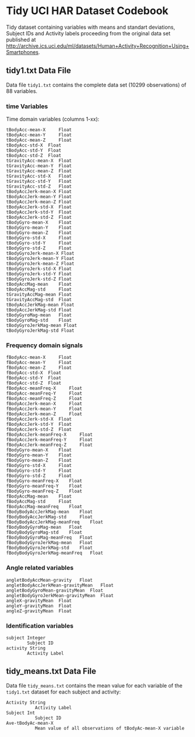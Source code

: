 # Tidy UCI HAR Dataset Codebook

Tidy dataset containing variables with means and standart deviations, Subject IDs and Activity labels 
proceeding from the original data set published at http://archive.ics.uci.edu/ml/datasets/Human+Activity+Recognition+Using+Smartphones.

## tidy1.txt Data File

Data file ``tidy1.txt`` contains the complete data set (10299 observations) of 88 variables. 

### time Variables

Time domain variables (columns 1-xx):

    tBodyAcc-mean-X 	Float
    tBodyAcc-mean-Y 	Float
    tBodyAcc-mean-Z 	Float
    tBodyAcc-std-X 	Float
    tBodyAcc-std-Y 	Float
    tBodyAcc-std-Z 	Float
    tGravityAcc-mean-X 	Float
    tGravityAcc-mean-Y 	Float 
    tGravityAcc-mean-Z 	Float
    tGravityAcc-std-X 	Float
    tGravityAcc-std-Y 	Float
    tGravityAcc-std-Z 	Float
    tBodyAccJerk-mean-X Float
    tBodyAccJerk-mean-Y Float
    tBodyAccJerk-mean-Z Float
    tBodyAccJerk-std-X 	Float
    tBodyAccJerk-std-Y 	Float
    tBodyAccJerk-std-Z 	Float
    tBodyGyro-mean-X 	Float
    tBodyGyro-mean-Y 	Float
    tBodyGyro-mean-Z 	Float
    tBodyGyro-std-X 	Float
    tBodyGyro-std-Y 	Float
    tBodyGyro-std-Z 	Float
    tBodyGyroJerk-mean-X Float
    tBodyGyroJerk-mean-Y Float
    tBodyGyroJerk-mean-Z Float
    tBodyGyroJerk-std-X Float
    tBodyGyroJerk-std-Y Float
    tBodyGyroJerk-std-Z Float
    tBodyAccMag-mean 	Float
    tBodyAccMag-std 	Float
    tGravityAccMag-mean Float
    tGravityAccMag-std 	Float
    tBodyAccJerkMag-mean Float
    tBodyAccJerkMag-std Float
    tBodyGyroMag-mean 	Float
    tBodyGyroMag-std 	Float
    tBodyGyroJerkMag-mean Float
    tBodyGyroJerkMag-std Float

### Frequency domain signals

    fBodyAcc-mean-X 	Float
    fBodyAcc-mean-Y 	Float
    fBodyAcc-mean-Z 	Float
    fBodyAcc-std-X 	Float
    fBodyAcc-std-Y 	Float
    fBodyAcc-std-Z 	Float
    fBodyAcc-meanFreq-X 	Float
    fBodyAcc-meanFreq-Y 	Float
    fBodyAcc-meanFreq-Z 	Float
    fBodyAccJerk-mean-X 	Float
    fBodyAccJerk-mean-Y 	Float
    fBodyAccJerk-mean-Z 	Float
    fBodyAccJerk-std-X 	Float
    fBodyAccJerk-std-Y 	Float
    fBodyAccJerk-std-Z 	Float
    fBodyAccJerk-meanFreq-X 	Float
    fBodyAccJerk-meanFreq-Y 	Float
    fBodyAccJerk-meanFreq-Z 	Float
    fBodyGyro-mean-X 	Float
    fBodyGyro-mean-Y 	Float
    fBodyGyro-mean-Z 	Float
    fBodyGyro-std-X 	Float
    fBodyGyro-std-Y 	Float
    fBodyGyro-std-Z 	Float
    fBodyGyro-meanFreq-X 	Float
    fBodyGyro-meanFreq-Y 	Float
    fBodyGyro-meanFreq-Z 	Float
    fBodyAccMag-mean 	Float
    fBodyAccMag-std 	Float
    fBodyAccMag-meanFreq 	Float
    fBodyBodyAccJerkMag-mean 	Float
    fBodyBodyAccJerkMag-std 	Float
    fBodyBodyAccJerkMag-meanFreq 	Float
    fBodyBodyGyroMag-mean 	Float
    fBodyBodyGyroMag-std 	Float
    fBodyBodyGyroMag-meanFreq 	Float
    fBodyBodyGyroJerkMag-mean 	Float
    fBodyBodyGyroJerkMag-std 	Float
    fBodyBodyGyroJerkMag-meanFreq 	Float
    
### Angle related variables

    angletBodyAccMean-gravity 	Float
    angletBodyAccJerkMean-gravityMean 	Float
    angletBodyGyroMean-gravityMean 	Float
    angletBodyGyroJerkMean-gravityMean 	Float
    angleX-gravityMean 	Float
    angleY-gravityMean 	Float
    angleZ-gravityMean 	Float
	
### Identification variables	

    subject Integer
            Subject ID
    activity String
            Activity Label


## tidy_means.txt Data File

Data file ``tidy_means.txt`` contains the mean value for each variable of the ``tidy1.txt`` dataset for 
each subject and activity:

    Activity String
               Activity Label
    Subject Int
               Subject ID
    Ave-tBodyAc-mean-X
               Mean value of all observations of tBodyAc-mean-X variable 





